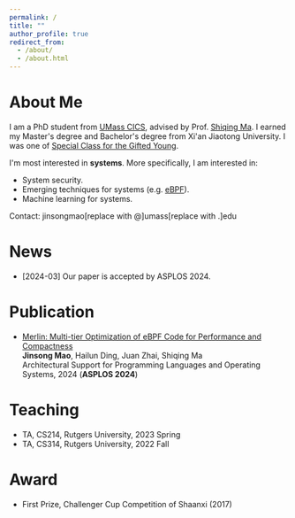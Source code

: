 ```yaml
---
permalink: /
title: ""
author_profile: true
redirect_from: 
  - /about/
  - /about.html
---
```

About Me
======
I am a PhD student from [UMass CICS](https://www.cics.umass.edu/), advised by Prof. [Shiqing Ma](https://people.cs.umass.edu/~shiqingma/). I earned my Master's degree and Bachelor's degree from Xi'an Jiaotong University. I was one of [Special Class for the Gifted Young](https://en.wikipedia.org/wiki/Special_Class_for_the_Gifted_Young).

I'm most interested in <b>systems</b>. More specifically, I am interested in:
  * System security.
  * Emerging techniques for systems (e.g. [eBPF](https://ebpf.io)).
  * Machine learning for systems.

Contact:  jinsongmao[replace with @]umass[replace with .]edu

News
======
* [2024-03] Our paper is accepted by ASPLOS 2024.


Publication
======


* [Merlin: Multi-tier Optimization of eBPF Code for Performance and Compactness](https://doi.org/10.1145/3620666.3651387)  
**Jinsong Mao**, Hailun Ding, Juan Zhai, Shiqing Ma  
Architectural Support for Programming Languages and Operating Systems, 2024 (**ASPLOS 2024**)

Teaching
======
* TA, CS214, Rutgers University, 2023 Spring
* TA, CS314, Rutgers University, 2022 Fall

Award
======
* First Prize, Challenger Cup Competition of Shaanxi (2017)
